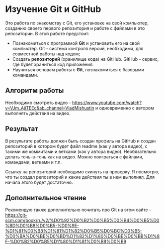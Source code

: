 # Изучение Git и GitHub

Это работа по знакомству с Git, его установке на свой компьютер, созданию своего первого репозитория и работе с файлами в это репозитории.
В этой работе предстоит:
- Познакомиться с программой **Git** и установить его на свой компьютер. Git - система контроля версий, необходима, для совместной работы над кодом;
- Создать **репозиторий** (хранилище кода) на GitHub. GitHub - сервис, где будет храниться код приложения.
- Научиться основам работы с **Git**, познакомиться с базовыми командами.

## Алгоритм работы
Необходимо смотреть видео - https://www.youtube.com/watch?v=VJm_AjiTEEc&ab_channel=VladMishustin
и одновременно с автором выполнять действия на видео.

## Результат
В результате работы должен быть создан профиль на GitHub и создан репозиторий в котором будет файл readme (как у автора видео), с такими же коммитами и ветками (как у автора видео). 
Необязательно делать точь-в-точь как на видео. Можно поиграться с файлами, командами, ветками и т.п.

Ссылку на репозиторий необходимо скинуть на проверку. Я посмотрю, что ты создал репозиторий и какие действия ты в нем выполнял. Для начала этого будет достаточно.

## Дополнительное чтение
Рекомендую также дополнительно почитать про Git на этом сайте - https://git-scm.com/book/ru/v2/%D0%92%D0%B2%D0%B5%D0%B4%D0%B5%D0%BD%D0%B8%D0%B5-%D0%9E-%D1%81%D0%B8%D1%81%D1%82%D0%B5%D0%BC%D0%B5-%D0%BA%D0%BE%D0%BD%D1%82%D1%80%D0%BE%D0%BB%D1%8F-%D0%B2%D0%B5%D1%80%D1%81%D0%B8%D0%B9
